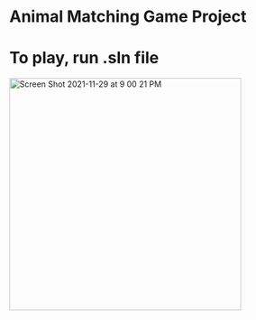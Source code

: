 # Animal Matching Game Project
# To play, run .sln file
<img width="411" alt="Screen Shot 2021-11-29 at 9 00 21 PM" src="https://user-images.githubusercontent.com/59797227/147513666-1a192e6a-5d17-4461-bbe1-8eb2fad7e840.png">
